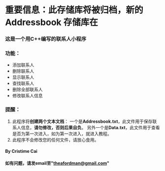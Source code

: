 # 重要信息：此存储库将被归档，新的 Addressbook 存储库在

### 这是一个用C++编写的联系人小程序

### 功能：
* 添加联系人
* 删除联系人
* 显示联系人
* 查找联系人
* 删除全部联系人
* 修改联系人信息
  
### 提醒：
1. 此程序将**创建两个文本文档**：
        一个是**Addressbook.txt**，此文件用于保存联系人信息，**请勿修改，否则后果自负**。
        另外一个是**Data.txt**，此文件用于查看是否为第一次进入，如为第一次进入，就进入教程。
2. 此程序不会修改您的任何文件，请放心食用。

#### By Cristime Cai
#### 如有问题，请发email至"theafordman@gmail.com"
